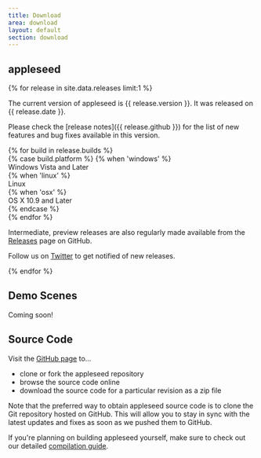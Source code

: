 ```yaml
---
title: Download
area: download
layout: default
section: download
---
```


## appleseed

{% for release in site.data.releases limit:1 %}

The current version of appleseed is {{ release.version }}. It was released on {{ release.date }}.

Please check the [release notes]({{ release.github }}) for the list of new features and bug fixes available in this version.

<div class="builds">
{% for build in release.builds %}
    <div class="build">
    {% case build.platform %}
        {% when 'windows' %}
            <a href="{{ build.url }}" download><i class="fa fa-windows"></i></a>
            <div>Windows Vista and Later</div>
        {% when 'linux' %}
            <a href="{{ build.url }}" download><i class="fa fa-linux"></i></a>
            <div>Linux</div>
        {% when 'osx' %}
            <a href="{{ build.url }}" download><i class="fa fa-apple"></i></a>
            <div>OS X 10.9 and Later</div>
        {% endcase %}
    </div>
{% endfor %}
</div>

Intermediate, preview releases are also regularly made available from the [Releases](https://github.com/appleseedhq/appleseed/releases) page on GitHub.

Follow us on [Twitter](https://twitter.com/appleseedhq) to get notified of new releases.

{% endfor %}

## Demo Scenes

Coming soon!

## Source Code

Visit the [GitHub page](https://github.com/appleseedhq/appleseed) to&hellip;

- clone or fork the appleseed repository
- browse the source code online
- download the source code for a particular revision as a zip file

Note that the preferred way to obtain appleseed source code is to clone the Git repository hosted on GitHub.
This will allow you to stay in sync with the latest updates and fixes as soon as we pushed them to GitHub.

If you're planning on building appleseed yourself, make sure to check out our detailed
[compilation guide](https://github.com/appleseedhq/appleseed/wiki/Building-appleseed).
